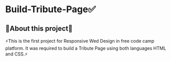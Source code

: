 # Build-Tribute-Page✅
<h2>🔻About this project🔻<br></h2>
⚡This is the first project for Responsive Wed Design in free code camp platform. It was required to build a Tribute Page using both languages HTML and CSS.⚡
